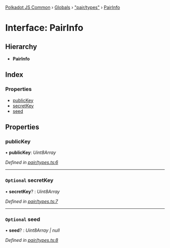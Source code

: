 [Polkadot JS Common](../README.md) › [Globals](../globals.md) › ["pair/types"](../modules/_pair_types_.md) › [PairInfo](_pair_types_.pairinfo.md)

# Interface: PairInfo

## Hierarchy

* **PairInfo**

## Index

### Properties

* [publicKey](_pair_types_.pairinfo.md#publickey)
* [secretKey](_pair_types_.pairinfo.md#optional-secretkey)
* [seed](_pair_types_.pairinfo.md#optional-seed)

## Properties

###  publicKey

• **publicKey**: *Uint8Array*

*Defined in [pair/types.ts:6](https://github.com/polkadot-js/common/blob/b8411bb0/packages/keyring/src/pair/types.ts#L6)*

___

### `Optional` secretKey

• **secretKey**? : *Uint8Array*

*Defined in [pair/types.ts:7](https://github.com/polkadot-js/common/blob/b8411bb0/packages/keyring/src/pair/types.ts#L7)*

___

### `Optional` seed

• **seed**? : *Uint8Array | null*

*Defined in [pair/types.ts:8](https://github.com/polkadot-js/common/blob/b8411bb0/packages/keyring/src/pair/types.ts#L8)*
